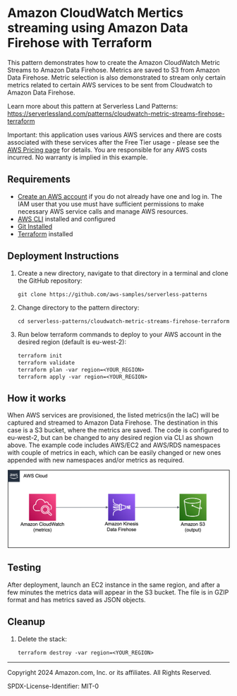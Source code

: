 # Amazon CloudWatch Mertics streaming using Amazon Data Firehose with Terraform

This pattern demonstrates how to create the Amazon CloudWatch Metric Streams to Amazon Data Firehose. Metrics are saved to S3 from Amazon Data Firehose. Metric selection is also demonstrated to stream only certain metrics related to certain AWS services to be sent from Cloudwatch to Amazon Data Firehose.

Learn more about this pattern at Serverless Land Patterns: https://serverlessland.com/patterns/cloudwatch-metric-streams-firehose-terraform

Important: this application uses various AWS services and there are costs associated with these services after the Free Tier usage - please see the [AWS Pricing page](https://aws.amazon.com/pricing/) for details. You are responsible for any AWS costs incurred. No warranty is implied in this example.

## Requirements

* [Create an AWS account](https://portal.aws.amazon.com/gp/aws/developer/registration/index.html) if you do not already have one and log in. The IAM user that you use must have sufficient permissions to make necessary AWS service calls and manage AWS resources.
* [AWS CLI](https://docs.aws.amazon.com/cli/latest/userguide/install-cliv2.html) installed and configured
* [Git Installed](https://git-scm.com/book/en/v2/Getting-Started-Installing-Git)
* [Terraform](https://www.terraform.io/) installed

## Deployment Instructions

1. Create a new directory, navigate to that directory in a terminal and clone the GitHub repository:
    ``` 
    git clone https://github.com/aws-samples/serverless-patterns
    ```
2. Change directory to the pattern directory:
    ```
    cd serverless-patterns/cloudwatch-metric-streams-firehose-terraform
    ```
3. Run below terraform commands to deploy to your AWS account in the desired region (default is eu-west-2):
    ```
    terraform init
    terraform validate
    terraform plan -var region=<YOUR_REGION>
    terraform apply -var region=<YOUR_REGION>
    ```

## How it works
When AWS services are provisioned, the listed metrics(in the IaC) will be captured and streamed to Amazon Data Firehose. The destination in this case is a S3 bucket, where the metrics are saved. The code is configured to eu-west-2, but can be changed to any desired region via CLI as shown above. The example code includes AWS/EC2 and AWS/RDS namespaces with couple of metrics in each, which can be easily changed or new ones appended with new namespaces and/or metrics as required.

![pattern](Images/pattern.png)

## Testing

After deployment, launch an EC2 instance in the same region, and after a few minutes the metrics data will appear in the S3 bucket. The file is in GZIP format and has metrics saved as JSON objects.


## Cleanup

1. Delete the stack:
    ```
    terraform destroy -var region=<YOUR_REGION>
    ```
----
Copyright 2024 Amazon.com, Inc. or its affiliates. All Rights Reserved.

SPDX-License-Identifier: MIT-0

